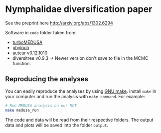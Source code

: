 # Nymphalidae diversification paper

See the preprint here <http://arxiv.org/abs/1302.6294>

Software in ``code`` folder taken from:

* [turboMEDUSA](https://github.com/josephwb/turboMEDUSA)
* [phyloch](http://www.christophheibl.de/Rpackages.html)
* [auteur v0.12.1010](http://cran.r-project.org/src/contrib/Archive/auteur/)
* diversitree v0.9.3 -> Newer version don't save to file in the MCMC function.

## Reproducing the analyses
You can easily reproduce the analyses by using [GNU make](http://www.gnu.org/software/make/).
Install ``make`` in your computer and run the analysis with ``make command``. For example:

```bash
# Run MEDUSA analysis on our MCT
make medusa_run
```

The code and data will be read from their respective folders.
The output data and plots will be saved into the folder ``output``.

